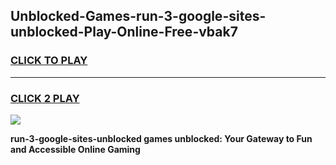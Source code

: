 
## Unblocked-Games-run-3-google-sites-unblocked-Play-Online-Free-vbak7
<h3>
<a href="https://premium76.site?title=run-3-google-sites-unblocked&ref=26A">CLICK TO PLAY</a></h3>
<hr>

<h3>
<a href="https://premium76.site?title=run-3-google-sites-unblocked&ref=26A">CLICK 2 PLAY</a>
  
</h3>

<a href="https://premium76.site?title=run-3-google-sites-unblocked&ref=26A"><img src="https://clearcache.store/games.png"></a>


**run-3-google-sites-unblocked games unblocked: Your Gateway to Fun and Accessible Online Gaming**
